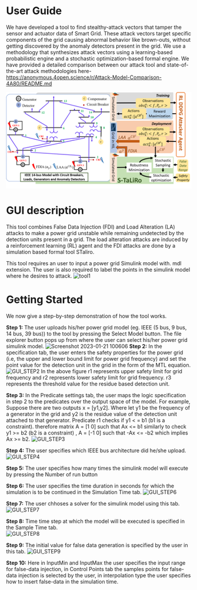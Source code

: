 User Guide
===========

We have developed a tool to find stealthy-attack vectors that tamper the sensor and actuator data of Smart Grid. These attack vectors target specific components of the grid causing abnormal behavior like brown-outs, without getting discovered by the anomaly detectors present in the grid. We use a methodology that synthesizes attack vectors using a learning-based probabilistic engine and a stochastic optimization-based formal engine. We have provided a detailed comparison between our attack tool and state-of-the-art attack methodologies here- https://anonymous.4open.science/r/Attack-Model-Comparison-4A80/README.md 

![alt text](images/toolSetup.png)

GUI description
================
This tool combines False Data Injection (FDI) and Load Alteration (LA) attacks to make a power grid unstable while remaining undetected by the detection units present in a grid. The load alteration attacks are induced by a reinforcement learning (RL) agent and the FDI attacks are done by a simulation based formal tool STaliro.

This tool requires an user to input a power grid Simulink model with. mdl extension. The user is also required to label the points in the simulink model where he desires to attack.
![tool1](https://user-images.githubusercontent.com/103938112/213846935-f0252abd-7c63-43cb-b0d4-58fc5f5728b6.png)


Getting Started
================
We now give a step-by-step demonstration of how the tool works.

**Step 1:**
The user uploads his/her power grid model (eg. IEEE (5 bus, 9 bus, 14 bus, 39 bus)) to the tool by pressing the Select Model button. The file explorer button pops up from where the user can select his/her power grid simulink model.
![Screenshot 2023-01-21 100606](https://user-images.githubusercontent.com/103938112/213847320-e21604a5-b92b-43b1-9408-130dc4ca08a2.png)
**Step 2:**
In the specification tab, the user enters the safety properties for the power grid (i.e, the upper and lower bound limit for power grid frequency) and set the point value for the detection unit in the grid in the form of the MTL equation. 
![GUI_STEP2](https://user-images.githubusercontent.com/103938112/213848253-6e77bccb-2f08-41f4-a879-a5479fe5e45c.png)
In the above figure r1 represents upper safety limit for grid frequency and r2 represents lower safety limit for grid frequency. r3 represents the threshold value for the residue based detection unit.

**Step 3:**
In the Predicate settings tab, the user maps the logic specification in step 2 to the predicates over the output space of the model.
For example, Suppose there are two outputs x = [y1,y2]. Where let y1 be the frequency of a generator in the grid and y2 is the residue value of the detection unit attached to that generator.
 Predicate r1 checks if y1 < = b1 (b1 is a constraint).
 therefore matrix A = [1 0] such that Ax <= b1
 similarly to check y1 >= b2 (b2 is a constraint) , A = [-1 0]  such that -Ax <= -b2 which implies Ax >= b2.
 ![GUI_STEP3](https://user-images.githubusercontent.com/103938112/213849028-3915a34b-2070-4fa1-a037-ffc7be1474c7.png)
 
 **Step 4:**
 The user specifies which IEEE bus architecture did he/she upload. 
 ![GUI_STEP4](https://user-images.githubusercontent.com/103938112/213849659-daea62e2-c310-4f01-8ef9-de309087edd3.png)

**Step 5:**
The user specifies how many times the simulink model will execute by pressing the Number of run button

**Step 6:**
The user specifies the time duration in seconds for which the simulation is to be continued in the Simulation Time tab.
![GUI_STEP6](https://user-images.githubusercontent.com/103938112/213858471-ad81cf97-6657-4e6a-96b0-cc23849ccca0.png)

**Step 7:**
The user chhoses a solver for the simulink model using this tab.</br>
![GUI_STEP7](https://user-images.githubusercontent.com/103938112/213858567-c69eb222-e11a-4167-aa3d-7a964cdbda05.png)

**Step 8:**
Time time step at which the model will be executed is specified in the Sample Time tab.</br>
![GUI_STEP8](https://user-images.githubusercontent.com/103938112/213858756-f7be97cd-7ce1-4995-92f4-10bf26747406.png)

**Step 9:**
The initial value for false data generation is specified by the user in this tab. 
![GUI_STEP9](https://user-images.githubusercontent.com/103938112/213858966-ad11241e-2335-41a8-84ba-139a5e8e9568.png)

**Step 10:**
Here in InputMin and InputMax the user specifies the input range for false-data injection, in Control Points tab the samples points for false-data injection is selected by the user, in interpolation type the user specifies how to insert false-data in the simulation time.
